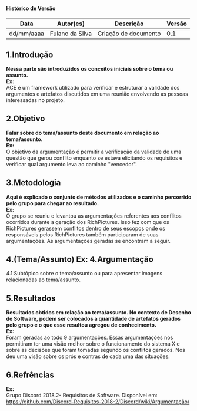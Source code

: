 #### Histórico de Versão
|   Data   | Autor(es) | Descrição | Versão |
|--|--|--|--|
|dd/mm/aaaa| Fulano da Silva | Criação de documento |0.1|

## 1.Introdução
**Nessa parte são introduzidos os conceitos iniciais sobre o tema ou assunto.** <br/>
**Ex:** <br/> 
ACE é um framework utilizado para verificar e estruturar a validade dos argumentos e artefatos discutidos em uma reunião envolvendo as pessoas interessadas no projeto.

## 2.Objetivo
**Falar sobre do tema/assunto deste documento em relação ao tema/assunto.**<br/> 
**Ex:** <br/> 
O objetivo da argumentação é permitir a verificação da validade de uma questão que gerou conflito enquanto se estava elicitando os requisitos e verificar qual argumento leva ao caminho "vencedor".

## 3.Metodologia
**Aqui é explicado o conjunto de métodos utilizados e o caminho percorrido pelo grupo para chegar ao resultado.**<br/> 
**Ex:** <br/> 
O grupo se reuniu e levantou as argumentações referentes aos conflitos ocorridos durante a geração dos RichPictures. Isso fez com que os RichPictures gerassem conflitos dentro de seus escopos onde os responsáveis pelos RichPictures também participaram de suas argumentações. As argumentações geradas se encontram a seguir.

## 4.(Tema/Assunto) Ex: 4.Argumentação
4.1 Subtópico sobre o tema/assunto ou para apresentar imagens relacionadas ao tema/assunto.

## 5.Resultados 
**Resultados obtidos em relação ao tema/assunto. No contexto de Desenho de Software, podem ser colocados a quantidade de artefatos gerados pelo grupo e o que esse resultou agregou de conhecimento.**<br/> 
**Ex:** <br/> 
Foram geradas ao todo 9 argumentações. Essas argumentações nos permitiram ter uma visão melhor sobre o funcionamento do sistema X e sobre as decisões que foram tomadas segundo os conflitos gerados. Nos deu uma visão sobre os prós e contras de cada uma das situações.

## 6.Refrências
**Ex:** <br/> 
Grupo Discord 2018.2- Requisitos de Software. Disponível em: https://github.com/Discord-Requisitos-2018-2/Discord/wiki/Argumentação/
